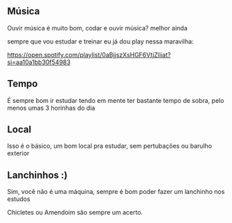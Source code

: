 ## Música
Ouvir música é muito bom, codar e ouvir música? melhor ainda

sempre que vou estudar e treinar eu já dou play nessa maravilha:

https://open.spotify.com/playlist/0aBjjszXsHGF6VtjZliiat?si=aa10a1bb30f54983

## Tempo
É sempre bom ir estudar tendo em mente ter bastante tempo de sobra, pelo menos umas 3 horinhas do dia

## Local
Isso é o básico, um bom local pra estudar, sem pertubações ou barulho exterior

## Lanchinhos :)
Sim, você não é uma máquina, sempre é bom poder fazer um lanchinho nos estudos

Chicletes ou Amendoim são sempre um acerto.
